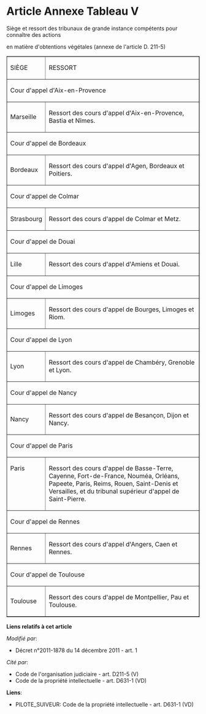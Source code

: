 # Article Annexe Tableau V

Siège et ressort des tribunaux de grande instance compétents pour connaître des actions

en matière d'obtentions végétales (annexe de l'article D. 211-5)

<table align="center" cellpadding="0" border="1" width="720">
  <tbody>
    <tr>
      <td>

SIÈGE

</td>
      <td>

RESSORT

</td>
    </tr>
    <tr>
      <td colspan="2">

Cour d'appel d'Aix-en-Provence

</td>
    </tr>
    <tr>
      <td>

Marseille

</td>
      <td>

Ressort des cours d'appel d'Aix-en-Provence, Bastia et Nîmes. 

</td>
    </tr>
    <tr>
      <td colspan="2">

Cour d'appel de Bordeaux

</td>
    </tr>
    <tr>
      <td>

Bordeaux

</td>
      <td>

Ressort des cours d'appel d'Agen, Bordeaux et Poitiers.

</td>
    </tr>
    <tr>
      <td colspan="2">

Cour d'appel de Colmar

</td>
    </tr>
    <tr>
      <td>

Strasbourg

</td>
      <td>

Ressort des cours d'appel de Colmar et Metz.

</td>
    </tr>
    <tr>
      <td colspan="2">

Cour d'appel de Douai

</td>
    </tr>
    <tr>
      <td>

Lille

</td>
      <td>

Ressort des cours d'appel d'Amiens et Douai.

</td>
    </tr>
    <tr>
      <td colspan="2">

Cour d'appel de Limoges

</td>
    </tr>
    <tr>
      <td>

Limoges

</td>
      <td>

Ressort des cours d'appel de Bourges, Limoges et Riom.

</td>
    </tr>
    <tr>
      <td colspan="2">

Cour d'appel de Lyon

</td>
    </tr>
    <tr>
      <td>

Lyon

</td>
      <td>

Ressort des cours d'appel de Chambéry, Grenoble et Lyon.

</td>
    </tr>
    <tr>
      <td colspan="2">

Cour d'appel de Nancy

</td>
    </tr>
    <tr>
      <td>

Nancy

</td>
      <td>

Ressort des cours d'appel de Besançon, Dijon et Nancy.

</td>
    </tr>
    <tr>
      <td colspan="2">

Cour d'appel de Paris

</td>
    </tr>
    <tr>
      <td valign="top" align="left">

Paris

</td>
      <td align="left" valign="top">

Ressort des cours d'appel de Basse-Terre, Cayenne, Fort-de-France, Nouméa, Orléans, Papeete, Paris, Reims, Rouen, Saint-Denis
et Versailles, et du tribunal supérieur d'appel de Saint-Pierre.

</td>
    </tr>
    <tr>
      <td colspan="2">

Cour d'appel de Rennes

</td>
    </tr>
    <tr>
      <td>

Rennes

</td>
      <td>

Ressort des cours d'appel d'Angers, Caen et Rennes.

</td>
    </tr>
    <tr>
      <td colspan="2">

Cour d'appel de Toulouse

</td>
    </tr>
    <tr>
      <td>

Toulouse

</td>
      <td>

Ressort des cours d'appel de Montpellier, Pau et Toulouse.

</td>
    </tr>
  </tbody>
</table>

**Liens relatifs à cet article**

_Modifié par_:

  - Décret n°2011-1878 du 14 décembre 2011 - art. 1

_Cité par_:

  - Code de l'organisation judiciaire - art. D211-5 (V)
  - Code de la propriété intellectuelle - art. D631-1 (VD)

**Liens**:

  - PILOTE_SUIVEUR: Code de la propriété intellectuelle - art. D631-1 (VD)
